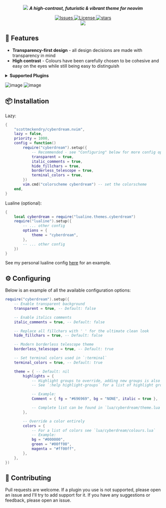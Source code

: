 <p align="center">
    <img src="https://github.com/scottmckendry/cyberdream.nvim/assets/39483124/e758f47a-32eb-4eac-a008-eb59272badef">
     <b><i>A high-contrast, futuristic & vibrant theme for neovim</i></b>
</p>

<p align="center">
    <a href="https://github.com/scottmckendry/cyberdream.nvim/issues">
        <img alt="Issues" src="https://img.shields.io/github/issues/scottmckendry/cyberdream.nvim?style=for-the-badge&logo=github&color=%23ffbd5e">
    </a>
    <a href="https://github.com/scottmckendry/cyberdream.nvim/blob/main/LICENSE">
        <img alt="License" src="https://img.shields.io/github/license/scottmckendry/cyberdream.nvim?style=for-the-badge&logo=github&color=%235ef1ff">
    </a>
    <a href="https://github.com/scottmckendry/cyberdream.nvim/stars">
        <img alt="stars" src="https://img.shields.io/github/stars/scottmckendry/cyberdream.nvim?style=for-the-badge&logo=github&color=%23bd5eff">
    </a>
    <br>
    <a href="https://dotfyle.com/plugins/scottmckendry/cyberdream.nvim">
	    <img src="https://dotfyle.com/plugins/scottmckendry/cyberdream.nvim/shield?style=for-the-badge" />
    </a>
</p>

## 🚀 Features

-   **Transparency-first design** - all design decisions are made with transparency in mind
-   **High contrast** - Colours have been carefully chosen to be cohesive and easy on the eyes while still being easy to distinguish

<details>
    <summary><b>Supported Plugins</b></summary>
    <ul>
        <li><input type="checkbox" checked disabled><label for=""><a href="https://github.com/goolord/alpha-nvim"> alpha-nvim</a></label></li>
        <li><input type="checkbox" checked disabled><label for=""><a href="https://github.com/folke/lazy.nvim"> lazy.nvim</a></label></li>
        <li><input type="checkbox" checked disabled><label for=""><a href="https://github.com/ggandor/leap.nvim"> leap.nvim</a></label></li>
        <li><input type="checkbox" checked disabled><label for=""><a href="https://github.com/nvim-lualine/lualine.nvim"> lualine.nvim</a></label></li>
        <li><input type="checkbox" checked disabled><label for=""><a href="https://github.com/hrsh7th/nvim-cmp"> nvim-cmp</a></label></li>
        <li><input type="checkbox" checked disabled><label for=""><a href="https://github.com/nvim-treesitter/nvim-treesitter"> nvim-treesitter</a></label></li>
        <li><input type="checkbox" checked disabled><label for=""><a href="https://github.com/nvim-telescope/telescope.nvim"> telescope.nvim</a></label></li>
        <li><input type="checkbox" checked disabled><label for=""><a href="https://github.com/folke/which-key.nvim"> which-key.nvim</a></label></li>
    </ul>
</details>

![image](https://github.com/scottmckendry/cyberdream.nvim/assets/39483124/55ad863e-11e6-4539-bf67-118ea328fb5b)
![image](https://github.com/scottmckendry/cyberdream.nvim/assets/39483124/387a32f3-da38-4e96-b1e6-ea55591ec9ae)


## 📦 Installation

Lazy:

```lua
{
    "scottmckendry/cyberdream.nvim",
    lazy = false,
    priority = 1000,
    config = function()
        require("cyberdream").setup({
            -- Recommended - see "Configuring" below for more config options
            transparent = true,
            italic_comments = true,
            hide_fillchars = true,
            borderless_telescope = true,
            terminal_colors = true,
        })
        vim.cmd("colorscheme cyberdream") -- set the colorscheme
    end,
}
```

Lualine (optional):

```lua
{
    local cyberdream = require("lualine.themes.cyberdream")
    require("lualine").setup({
        -- ... other config
        options = {
            theme = "cyberdream",
        },
        -- ... other config
    })
}
```

See my personal lualine config [here](https://github.com/scottmckendry/Windots/blob/main/nvim/lua/plugins/lualine.lua) for an example.

## ⚙️ Configuring

Below is an example of all the available configuration options:

```lua
require("cyberdream").setup({
    -- Enable transparent background
    transparent = true, -- Default: false

    -- Enable italics comments
    italic_comments = true, -- Default: false

    -- Replace all fillchars with ' ' for the ultimate clean look
    hide_fillchars = true, -- Default: false

    -- Modern borderless telescope theme
    borderless_telescope = true, -- Default: true

    -- Set terminal colors used in `:terminal`
    terminal_colors = true, -- Default: true

    theme = { -- Default: nil
        highlights = {
            -- Highlight groups to override, adding new groups is also possible
            -- See `:help highlight-groups` for a list of highlight groups

            -- Example:
            Comment = { fg = "#696969", bg = "NONE", italic = true },

            -- Complete list can be found in `lua/cyberdream/theme.lua`
        },

        -- Override a color entirely
        colors = {
            -- For a list of colors see `lua/cyberdream/colours.lua`
            -- Example:
            bg = "#000000",
            green = "#00ff00",
            magenta = "#ff00ff",
        },
    },
})
```

## 🤝 Contributing

Pull requests are welcome. If a plugin you use is not supported, please open an issue and I'll try to add support for it. If you have any suggestions or feedback, please open an issue.
